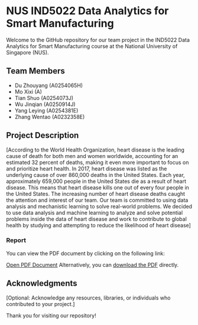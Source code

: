 # NUS IND5022 Data Analytics for Smart Manufacturing

Welcome to the GitHub repository for our team project in the IND5022 Data Analytics for Smart Manufacturing course at the National University of Singapore (NUS).

## Team Members

- Du Zhouyang (A0254065H)
- Mo Xixi (A)
- Tian Shuo (A0254073J)
- Wu Jinqian (A0250914J)
- Yang Leying (A0254381E)
- Zhang Wentao (A0232358E)

## Project Description

[According to the World Health Organization, heart disease is the leading cause of
death for both men and women worldwide, accounting for an estimated 32 percent of
deaths, making it even more important to focus on and prioritize heart health. In 2017, heart disease was listed as the underlying cause of over 860,000 deaths in the United
States. Each year, approximately 659,000 people in the United States die as a result of
heart disease. This means that heart disease kills one out of every four people in the
United States. The increasing number of heart disease deaths caught the attention and interest of our
team. Our team is committed to using data analysis and mechanistic learning to solve
real-world problems. We decided to use data analysis and machine learning to analyze
and solve potential problems inside the data of heart disease and work to contribute to
global health by studying and attempting to reduce the likelihood of heart disease]

### Report
You can view the PDF document by clicking on the following link:

[Open PDF Document](https://mozilla.github.io/pdf.js/web/viewer.html?file=your-pdf-file.pdf)
Alternatively, you can [download the PDF](./your-pdf-file.pdf) directly.



## Acknowledgments

[Optional: Acknowledge any resources, libraries, or individuals who contributed to your project.]

Thank you for visiting our repository!
